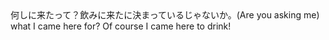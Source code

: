 <tr><td>何しに来たって？飲みに来たに決まっているじゃないか。<td><tr><tr><td>(Are you asking me) what I came here for? Of course I came here to drink!<td><tr></table>

